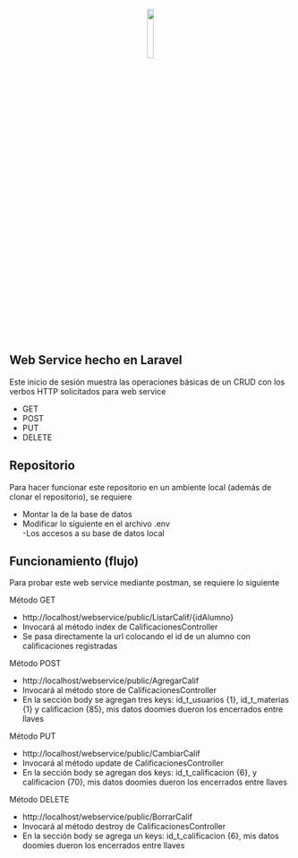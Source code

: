 <p align="center"><img src="https://davidgro1982.000webhostapp.com/loginvv/public/img/39993.jpg" width="15%" class="img-rounded"></p>



## Web Service hecho en Laravel

Este inicio de sesión muestra las operaciones básicas de un CRUD con los verbos HTTP solicitados para web service

- GET
- POST
- PUT
- DELETE

## Repositorio

Para hacer funcionar este repositorio en un ambiente local (además de clonar el repositorio), se requiere

- Montar la de la base de datos
- Modificar lo siguiente en el archivo .env 
	<br>-Los accesos a su base de datos local

## Funcionamiento (flujo)

Para probar este web service mediante postman, se requiere lo siguiente


Método GET 

- http://localhost/webservice/public/ListarCalif/{idAlumno}
- Invocará al método index de CalificacionesController
- Se pasa directamente la url colocando el id de un alumno con calificaciones registradas

Método POST

- http://localhost/webservice/public/AgregarCalif
- Invocará al método store de CalificacionesController
- En la sección body se agregan tres keys: id_t_usuarios {1}, id_t_materias {1} y calificacion {85}, mis datos doomies dueron los encerrados entre llaves

Método PUT

- http://localhost/webservice/public/CambiarCalif
- Invocará al método update de CalificacionesController
- En la sección body se agregan dos keys: id_t_calificacion {6}, y calificacion {70}, mis datos doomies dueron los encerrados entre llaves

Método DELETE

- http://localhost/webservice/public/BorrarCalif
- Invocará al método destroy de CalificacionesController
- En la sección body se agrega un keys: id_t_calificacion {6}, mis datos doomies dueron los encerrados entre llaves




